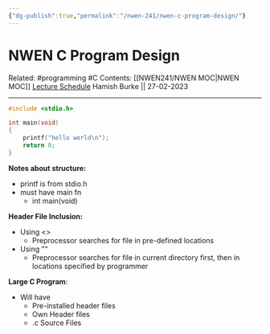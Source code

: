 ```yaml
---
{"dg-publish":true,"permalink":"/nwen-241/nwen-c-program-design/"}
---
```



# NWEN C Program Design

Related: #programming #C 
Contents: [[NWEN241/NWEN MOC\|NWEN MOC]]
[Lecture Schedule](https://ecs.wgtn.ac.nz/Courses/NWEN241_2023T1/LectureSchedule)
Hamish Burke || 27-02-2023
***

```C
#include <stdio.h>

int main(void)
{
	printf("hello world\n");
	return 0;
}
```

**Notes about structure:**
- printf is from stdio.h
- must have main fn
	- int main(void)

**Header File Inclusion:**
- Using <>
	- Preprocessor searches for file in pre-defined locations
- Using ""
	- Preprocessor searches for file in current directory first, then in locations specified by programmer

**Large C Program**:
- Will have
	- Pre-installed header files
	- Own Header files
	- .c Source Files
